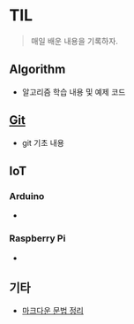 # TIL

> 매일 배운 내용을 기록하자.



## Algorithm

- 알고리즘 학습 내용 및 예제 코드



## [Git](./git)

* git 기초 내용



## IoT

### Arduino

- 

### Raspberry Pi

- 



## 기타

* [마크다운 문법 정리](./Markdown.md)

